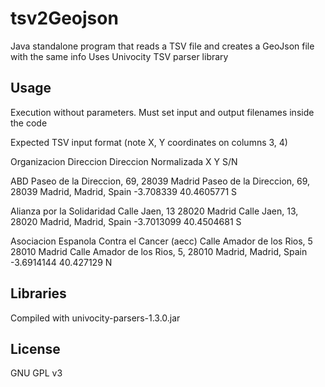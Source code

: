 # tsv2Geojson #
Java standalone program that reads a TSV file and creates a GeoJson file with the same info
Uses Univocity TSV parser library

## Usage
Execution without parameters. Must set input and output filenames inside the code

Expected TSV input format (note X, Y coordinates on columns 3, 4)

   Organizacion	Direccion	Direccion Normalizada	X	Y	S/N
   
   ABD	Paseo de la Direccion, 69, 28039 Madrid	Paseo de la Direccion, 69, 28039 Madrid, Madrid, Spain	-3.708339	40.4605771	S 
   
   Alianza por la Solidaridad	Calle Jaen, 13 28020 Madrid	Calle Jaen, 13, 28020 Madrid, Madrid, Spain	-3.7013099	40.4504681	S
   
   Asociacion Espanola Contra el Cancer (aecc)	Calle Amador de los Rios, 5 28010 Madrid	Calle Amador de los Rios, 5, 28010 Madrid, Madrid, Spain	-3.6914144	40.427129	N
 

## Libraries
Compiled with univocity-parsers-1.3.0.jar

## License
GNU GPL v3